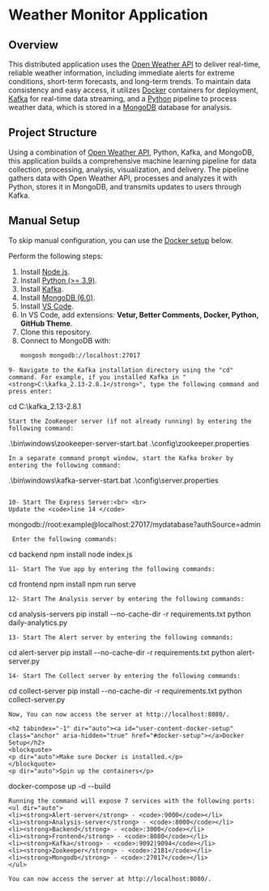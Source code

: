 # Weather Monitor Application

## Overview
This distributed application uses the [Open Weather API](https://openweathermap.org/api) to deliver real-time, reliable weather information, including immediate alerts for extreme conditions, short-term forecasts, and long-term trends. To maintain data consistency and easy access, it utilizes [Docker](https://www.docker.com/) containers for deployment, [Kafka](https://kafka.apache.org/) for real-time data streaming, and a [Python](https://www.python.org/) pipeline to process weather data, which is stored in a [MongoDB](https://www.mongodb.com/) database for analysis.

## Project Structure
Using a combination of [Open Weather API](https://openweathermap.org/api), Python, Kafka, and MongoDB, this application builds a comprehensive machine learning pipeline for data collection, processing, analysis, visualization, and delivery. The pipeline gathers data with Open Weather API, processes and analyzes it with Python, stores it in MongoDB, and transmits updates to users through Kafka.

## Manual Setup
To skip manual configuration, you can use the [Docker setup](#docker-setup) below.


Perform the following steps:

1. Install [Node.js](https://nodejs.org/en/).
2. Install [Python (>= 3.9)](https://www.python.org/).
3. Install [Kafka](https://kafka.apache.org/).
4. Install [MongoDB (6.0)](https://www.mongodb.com/).
5. Install [VS Code](https://code.visualstudio.com/).
6. In VS Code, add extensions: **Vetur, Better Comments, Docker, Python, GitHub Theme**.
7. Clone this repository.
8. Connect to MongoDB with:
   ```bash
   mongosh mongodb://localhost:27017

```
9- Navigate to the Kafka installation directory using the "cd" command. For example, if you installed Kafka in "<strong>C:\kafka_2.13-2.8.1</strong>", type the following command and press enter:
```
cd C:\kafka_2.13-2.8.1
```
Start the ZooKeeper server (if not already running) by entering the following command:
```
.\bin\windows\zookeeper-server-start.bat .\config\zookeeper.properties
```
In a separate command prompt window, start the Kafka broker by entering the following command:
```
.\bin\windows\kafka-server-start.bat .\config\server.properties
```

10- Start The Express Server:<br> <br>
Update the <code>line 14 </code>
```
mongodb://root:example@localhost:27017/mydatabase?authSource=admin
```
 Enter the following commands:
```
cd backend
npm install
node index.js
```
11- Start The Vue app by entering the following commands:
```
cd frontend
npm install
npm run serve
```
12- Start The Analysis server by entering the following commands:
```
cd analysis-servers
pip install --no-cache-dir -r requirements.txt
python daily-analytics.py
```
13- Start The Alert server by entering the following commands:
```
cd alert-server
pip install --no-cache-dir -r requirements.txt
python alert-server.py
```
14- Start The Collect server by entering the following commands:
```
cd collect-server
pip install --no-cache-dir -r requirements.txt
python collect-server.py
```
Now, You can now access the server at http://localhost:8080/.

<h2 tabindex="-1" dir="auto"><a id="user-content-docker-setup" class="anchor" aria-hidden="true" href="#docker-setup"></a>Docker Setup</h2>
<blockquote>
<p dir="auto">Make sure Docker is installed.</p>
</blockquote>
<p dir="auto">Spin up the containers</p>

```
docker-compose up -d --build
```
Running the command will expose 7 services with the following ports:
<ul dir="auto">
<li><strong>Alert-server</strong> - <code>:9000</code></li>
<li><strong>Analysis-server</strong> - <code>:8000</code></li>
<li><strong>Backend</strong> - <code>:3000</code></li>
<li><strong>Frontend</strong> - <code>:8080</code></li>
<li><strong>Kafka</strong> - <code>:9092|9094</code></li>
<li><strong>Zookeeper</strong> - <code>:2181</code></li>
<li><strong>Mongodb</strong> - <code>:27017</code></li>
</ul>

You can now access the server at http://localhost:8080/.

 
 
